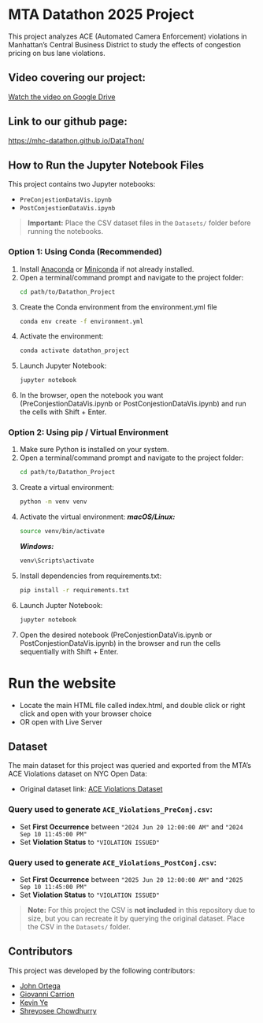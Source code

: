 # MTA Datathon 2025 Project

This project analyzes ACE (Automated Camera Enforcement) violations in Manhattan’s Central Business District to study the effects of congestion pricing on bus lane violations.

## Video covering our project:
[Watch the video on Google Drive](https://drive.google.com/file/d/1oDLhGkeG7gduSQX-_OjWx6gQZGBjDKEt/view?usp=drive_link)

## Link to our github page:
https://mhc-datathon.github.io/DataThon/

## How to Run the Jupyter Notebook Files

This project contains two Jupyter notebooks:  
- `PreConjestionDataVis.ipynb`  
- `PostConjestionDataVis.ipynb`  

> **Important:** Place the CSV dataset files in the `Datasets/` folder before running the notebooks.

### Option 1: Using Conda (Recommended)

1. Install [Anaconda](https://www.anaconda.com/) or [Miniconda](https://docs.conda.io/en/latest/miniconda.html) if not already installed.  
2. Open a terminal/command prompt and navigate to the project folder:
   ```bash
   cd path/to/Datathon_Project
   ```
3. Create the Conda environment from the environment.yml file
    ```bash
    conda env create -f environment.yml
    ```
4. Activate the environment:
    ```bash
    conda activate datathon_project
    ```
5. Launch Jupyter Notebook:
    ```bash
    jupyter notebook
    ```
6. In the browser, open the notebook you want (PreConjestionDataVis.ipynb or PostConjestionDataVis.ipynb) and run the cells with Shift + Enter.


### Option 2: Using pip / Virtual Environment

1. Make sure Python is installed on your system.  
2. Open a terminal/command prompt and navigate to the project folder:
   ```bash
   cd path/to/Datathon_Project
   ```
3. Create a virtual environment:
    ```bash
    python -m venv venv
    ```
4. Activate the virtual environment:
    ***macOS/Linux:***
    ```bash
    source venv/bin/activate
    ```
    ***Windows:***
    ```bash
    venv\Scripts\activate
    ```
5. Install dependencies from requirements.txt:
    ```bash
    pip install -r requirements.txt
    ```
6. Launch Jupter Notebook:
    ```bash
    jupyter notebook
    ```
7. Open the desired notebook (PreConjestionDataVis.ipynb or PostConjestionDataVis.ipynb) in the browser and run the cells sequentially with Shift + Enter.

# Run the website
- Locate the main HTML file called index.html, and double click or right click and open with your browser choice
- OR open with Live Server

## Dataset

The main dataset for this project was queried and exported from the MTA’s ACE Violations dataset on NYC Open Data:  
- Original dataset link: [ACE Violations Dataset](https://data.ny.gov/Transportation/MTA-Bus-Automated-Camera-Enforcement-Violations-Be/kh8p-hcbm/about_data)

### Query used to generate `ACE_Violations_PreConj.csv`:
- Set **First Occurrence** between `"2024 Jun 20 12:00:00 AM"` and `"2024 Sep 10 11:45:00 PM"`  
- Set **Violation Status** to `"VIOLATION ISSUED"`

### Query used to generate `ACE_Violations_PostConj.csv`:
- Set **First Occurrence** between `"2025 Jun 20 12:00:00 AM"` and `"2025 Sep 10 11:45:00 PM"`  
- Set **Violation Status** to `"VIOLATION ISSUED"`

> **Note:** For this project the CSV is **not included** in this repository due to size, but you can recreate it by querying the original dataset. Place the CSV in the `Datasets/` folder.

## Contributors

This project was developed by the following contributors:

- [John Ortega](https://www.linkedin.com/in/john-ortega-b158072a9/)  
- [Giovanni Carrion](https://www.linkedin.com/in/giovannicarrion/)  
- [Kevin Ye](https://www.linkedin.com/in/kevinye7/)  
- [Shreyosee Chowdhurry](https://www.linkedin.com/in/shreyosee25/)
